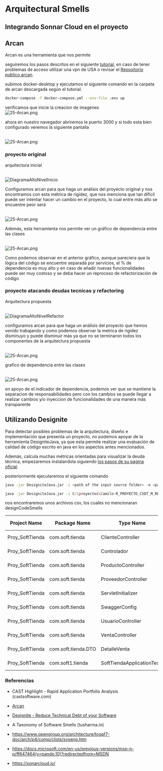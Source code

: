 
# Arquitectural Smells

## Integrando Sonnar Cloud en el proyecto

## Arcan

Arcan es una herramienta que nos permite 

seguiremos los pasos descritos en el siguiente [tutorial](https://docs.arcan.tech/2.9.0/get_started/), en caso de tener problemas de acceso utilizar una vpn de USA o revisar el [Repositorio publico  arcan](https://github.com/Arcan-Tech/arcan-trial/tree/main).

subimos docker-desktop y ejecutamos el siguiente comando en la carpeta de arcan descargada según el tutorial.


```bash
docker-compose -f docker-compose.yml --env-file .env up
```

verificamos que inicie la creacion de imagenes
<br/>
<img src="images/26-Arcan-0.png." alt="25-Arcan.png" style="max-width: 80%;max-width: 80%;">
<br/>

ahora en nuestro navegador abriremos le puerto 3000 y si todo esta bien configurado veremos la siguiente pantalla

<br/>
<img src="images/26-Arcan-1.png." alt="25-Arcan.png" style="max-width: 80%;max-width: 80%;">
<br/>

### proyecto original

arquitectura inicial

<br/>
<img src="images/00-DiagramaAltoNivelInicio.png" alt="DiagramaAltoNivelInicio" style="max-width: 80%;max-width: 80%;">
<br/>

Configuramos arcan para que haga un análisis del  proyecto original y nos encontramos con esta métrica de rigidez, que nos menciona que tan difícil puede ser intentar hacer un cambio en el proyecto, lo cual entre más alto se encuentre peor será

<br/>
<img src="images/26-Arcan-2.png." alt="25-Arcan.png" style="max-width: 80%;max-width: 80%;">
<br/>

Además, esta herramienta nos permite ver un gráfico de dependencia entre las clases



<br/>
<img src="images/26-Arcan-3.png." alt="25-Arcan.png" style="max-width: 80%;max-width: 80%;">
<br/>

Como podemos observar en el anterior gráfico, aunque pareciera que la lógica del código se encuentre separada por servicios, el % de dependencia es muy alto y en caso de añadir nuevas funcionalidades puede ser muy costoso y se deba hacer un reproceso de refactorización de código

### proyecto atacando deudas tecnicas y refactoring 

Arquitectura propuesta

<br/>
<img src="images/01-DiagramaAltoNivelRefactor.png" alt="DiagramaAltoNivelRefactor" style="max-width: 80%;max-width: 80%;">
<br/>

configuramos arcan para que haga un análisis del  proyecto que hemos venido trabajando y como podemos observar la metrica de rigidez disminuyo y puede disminuir más ya que no se terminaron todos los componentes de la arquitectura propuesta

<br/>
<img src="images/26-Arcan-4.png." alt="25-Arcan.png" style="max-width: 80%;max-width: 80%;">
<br/>

grafico de dependencia entre las clases

<br/>
<img src="images/26-Arcan-5.png." alt="25-Arcan.png" style="max-width: 80%;max-width: 80%;">
<br/>

en apoyo de el indicador de dependencia, podemos ver que se mantiene la separacion de responsabilidades pero con los cambios se puede llegar a realizar cambios y/o inyeccion de funcionalidades de una manera más transparente

## Utilizando Designite 

Para detectar posibles problemas de la arquitectura, diseño e implementación que presenta un proyecto, no podemos apoyar de la herramienta DesigniteJava, ya que esta permite realizar una evaluación de calidad de código escrito en java en los aspectos antes mencionados. 

Además,  calcula muchas métricas orientadas para visualizar la deuda técnica, empezaremos instalandola siguiendo [los pasos de su pagina oficial](https://www.designite-tools.com/docs/getting_started.html).

posteriormente ejecutaremos el siguiente comando

```bash
java -jar DesigniteJava.jar -i <path of the input source folder> -o <path of the output folder>

java -jar DesigniteJava.jar -i C:\proyectos\Camilo-R_PROYECTO_CSDT_M_REFACTOR-\Proy_SoftTienda\src -o C:\proyectos\Camilo-R_PROYECTO_CSDT_M_REFACTOR-\report_designite
```


nos encontraremos unos archivos csv, los cuales no mencionaran designCodeSmells 

| Project Name   | Package Name    | Type Name             | Code Smell           |
|----------------|-----------------|-----------------------|----------------------|
| Proy_SoftTienda | com.soft.tienda | ClienteController     | Unutilized Abstraction |
| Proy_SoftTienda | com.soft.tienda | Controlador           | Unutilized Abstraction |
| Proy_SoftTienda | com.soft.tienda | ProductoController    | Unutilized Abstraction |
| Proy_SoftTienda | com.soft.tienda | ProveedorController   | Unutilized Abstraction |
| Proy_SoftTienda | com.soft.tienda | ServletInitializer    | Unutilized Abstraction |
| Proy_SoftTienda | com.soft.tienda | SwaggerConfig         | Unutilized Abstraction |
| Proy_SoftTienda | com.soft.tienda | UsuarioController     | Unutilized Abstraction |
| Proy_SoftTienda | com.soft.tienda | VentaController       | Unutilized Abstraction |
| Proy_SoftTienda | com.soft.tienda.DTO | DetalleVenta     | Unutilized Abstraction |
| Proy_SoftTienda | com.soft1.tienda | SoftTiendaApplicationTests | Unutilized Abstraction |




### Referencias 

- CAST Highlight - Rapid Application Portfolio Analysis (castsoftware.com)
- [Arcan](https://docs.arcan.tech/2.9.0/installation/)
- [Designite - Reduce Technical Debt of your Software](https://www.designite-tools.com/docs/getting_started.html)

- A Taxonomy of Software Smells (tusharma.in)

- https://www.opengroup.org/architecture/togaf7-doc/arch/p4/comp/clists/syseng.htm
- https://docs.microsoft.com/en-us/previous-versions/msp-n-p/ff647464(v=pandp.10)?redirectedfrom=MSDN
- https://sonarcloud.io/